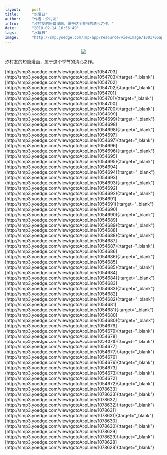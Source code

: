 ```yaml
---
layout:     post
title:      "水曜日"
author:     "作者：汐村友"
intro:      "汐村友的短篇漫画，属于这个季节的清心之作。"
date:       "2018-02-14 16:56:49"
tags:       "水曜日"
image:      "http://smp.yoedge.com/smp-app/resource/viewImage/1001705appline.png"
---
```

<div style="text-align: center">
<p><img src="http://smp.yoedge.com/smp-app/resource/viewImage/1001705appline.png"/></p>
</div>
<p class="post-meta">
<span>汐村友的短篇漫画，属于这个季节的清心之作。</span>
</p>
[http://smp3.yoedge.com/view/gotoAppLine/1054703](http://smp3.yoedge.com/view/gotoAppLine/1054703){:target="_blank"}
[http://smp3.yoedge.com/view/gotoAppLine/1054702](http://smp3.yoedge.com/view/gotoAppLine/1054702){:target="_blank"}
[http://smp3.yoedge.com/view/gotoAppLine/1054701](http://smp3.yoedge.com/view/gotoAppLine/1054701){:target="_blank"}
[http://smp3.yoedge.com/view/gotoAppLine/1054700](http://smp3.yoedge.com/view/gotoAppLine/1054700){:target="_blank"}
[http://smp3.yoedge.com/view/gotoAppLine/1054699](http://smp3.yoedge.com/view/gotoAppLine/1054699){:target="_blank"}
[http://smp3.yoedge.com/view/gotoAppLine/1054698](http://smp3.yoedge.com/view/gotoAppLine/1054698){:target="_blank"}
[http://smp3.yoedge.com/view/gotoAppLine/1054697](http://smp3.yoedge.com/view/gotoAppLine/1054697){:target="_blank"}
[http://smp3.yoedge.com/view/gotoAppLine/1054696](http://smp3.yoedge.com/view/gotoAppLine/1054696){:target="_blank"}
[http://smp3.yoedge.com/view/gotoAppLine/1054695](http://smp3.yoedge.com/view/gotoAppLine/1054695){:target="_blank"}
[http://smp3.yoedge.com/view/gotoAppLine/1054694](http://smp3.yoedge.com/view/gotoAppLine/1054694){:target="_blank"}
[http://smp3.yoedge.com/view/gotoAppLine/1054693](http://smp3.yoedge.com/view/gotoAppLine/1054693){:target="_blank"}
[http://smp3.yoedge.com/view/gotoAppLine/1054692](http://smp3.yoedge.com/view/gotoAppLine/1054692){:target="_blank"}
[http://smp3.yoedge.com/view/gotoAppLine/1054691](http://smp3.yoedge.com/view/gotoAppLine/1054691){:target="_blank"}
[http://smp3.yoedge.com/view/gotoAppLine/1054690](http://smp3.yoedge.com/view/gotoAppLine/1054690){:target="_blank"}
[http://smp3.yoedge.com/view/gotoAppLine/1054689](http://smp3.yoedge.com/view/gotoAppLine/1054689){:target="_blank"}
[http://smp3.yoedge.com/view/gotoAppLine/1054688](http://smp3.yoedge.com/view/gotoAppLine/1054688){:target="_blank"}
[http://smp3.yoedge.com/view/gotoAppLine/1054687](http://smp3.yoedge.com/view/gotoAppLine/1054687){:target="_blank"}
[http://smp3.yoedge.com/view/gotoAppLine/1054686](http://smp3.yoedge.com/view/gotoAppLine/1054686){:target="_blank"}
[http://smp3.yoedge.com/view/gotoAppLine/1054685](http://smp3.yoedge.com/view/gotoAppLine/1054685){:target="_blank"}
[http://smp3.yoedge.com/view/gotoAppLine/1054684](http://smp3.yoedge.com/view/gotoAppLine/1054684){:target="_blank"}
[http://smp3.yoedge.com/view/gotoAppLine/1054683](http://smp3.yoedge.com/view/gotoAppLine/1054683){:target="_blank"}
[http://smp3.yoedge.com/view/gotoAppLine/1054682](http://smp3.yoedge.com/view/gotoAppLine/1054682){:target="_blank"}
[http://smp3.yoedge.com/view/gotoAppLine/1054681](http://smp3.yoedge.com/view/gotoAppLine/1054681){:target="_blank"}
[http://smp3.yoedge.com/view/gotoAppLine/1054680](http://smp3.yoedge.com/view/gotoAppLine/1054680){:target="_blank"}
[http://smp3.yoedge.com/view/gotoAppLine/1054679](http://smp3.yoedge.com/view/gotoAppLine/1054679){:target="_blank"}
[http://smp3.yoedge.com/view/gotoAppLine/1054678](http://smp3.yoedge.com/view/gotoAppLine/1054678){:target="_blank"}
[http://smp3.yoedge.com/view/gotoAppLine/1054677](http://smp3.yoedge.com/view/gotoAppLine/1054677){:target="_blank"}
[http://smp3.yoedge.com/view/gotoAppLine/1054676](http://smp3.yoedge.com/view/gotoAppLine/1054676){:target="_blank"}
[http://smp3.yoedge.com/view/gotoAppLine/1054673](http://smp3.yoedge.com/view/gotoAppLine/1054673){:target="_blank"}
[http://smp3.yoedge.com/view/gotoAppLine/1054672](http://smp3.yoedge.com/view/gotoAppLine/1054672){:target="_blank"}
[http://smp3.yoedge.com/view/gotoAppLine/1078633](http://smp3.yoedge.com/view/gotoAppLine/1078633){:target="_blank"}
[http://smp3.yoedge.com/view/gotoAppLine/1078632](http://smp3.yoedge.com/view/gotoAppLine/1078632){:target="_blank"}
[http://smp3.yoedge.com/view/gotoAppLine/1078631](http://smp3.yoedge.com/view/gotoAppLine/1078631){:target="_blank"}
[http://smp3.yoedge.com/view/gotoAppLine/1078630](http://smp3.yoedge.com/view/gotoAppLine/1078630){:target="_blank"}
[http://smp3.yoedge.com/view/gotoAppLine/1078629](http://smp3.yoedge.com/view/gotoAppLine/1078629){:target="_blank"}
[http://smp3.yoedge.com/view/gotoAppLine/1078628](http://smp3.yoedge.com/view/gotoAppLine/1078628){:target="_blank"}


